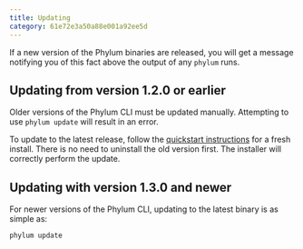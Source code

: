 ```yaml
---
title: Updating
category: 61e72e3a50a88e001a92ee5d
---
```


If a new version of the Phylum binaries are released, you will get a message notifying you of this fact above the output of any `phylum` runs.

## Updating from version 1.2.0 or earlier
Older versions of the Phylum CLI must be updated manually. Attempting to use `phylum update` will result in an error.

To update to the latest release, follow the [quickstart instructions](https://docs.phylum.io/docs/quickstart#quickstart-for-linux-or-macos)
for a fresh install. There is no need to uninstall the old version first. The installer will correctly perform the update.

## Updating with version 1.3.0 and newer
For newer versions of the Phylum CLI, updating to the latest binary is as simple as:

```sh
phylum update
```
